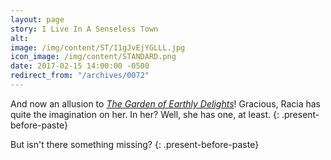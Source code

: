 ```yaml
---
layout: page
story: I Live In A Senseless Town
alt:
image: /img/content/ST/11gJvEjYGLLL.jpg
icon_image: /img/content/STANDARD.png
date: 2017-02-15 14:00:00 -0500
redirect_from: "/archives/0072"
---
```



And now an allusion to&nbsp;[*The Garden of Earthly Delights*](https://en.wikipedia.org/wiki/The_Garden_of_Earthly_Delights)! Gracious, Racia has quite the imagination on her. In her? Well, she has one, at least.
{: .present-before-paste}

But isn't there something missing?
{: .present-before-paste}
